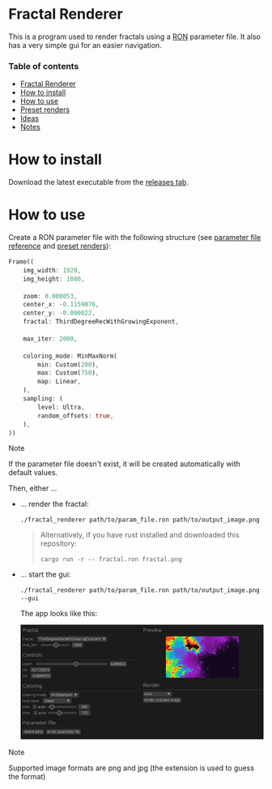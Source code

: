 # Fractal Renderer

This is a program used to render fractals using a [RON](https://docs.rs/ron/latest/ron/) parameter file. It also has a very simple gui for an easier navigation.

### Table of contents

- [Fractal Renderer](#fractal-renderer)
- [How to install](#how-to-install)
- [How to use](#how-to-use)
- [Preset renders](#preset-renders)
- [Ideas](#ideas)
- [Notes](#notes)

# How to install

Download the latest executable from the [releases tab](https://github.com/valflrt/fractal_renderer/releases/latest).

# How to use

Create a RON parameter file with the following structure (see [parameter file reference](./REFERENCE.md) and [preset renders](#preset-renders)):

```rust
Frame((
    img_width: 1920,
    img_height: 1080,

    zoom: 0.000053,
    center_x: -0.1159076,
    center_y: -0.000022,
    fractal: ThirdDegreeRecWithGrowingExponent,

    max_iter: 2000,

    coloring_mode: MinMaxNorm(
        min: Custom(200),
        max: Custom(750),
        map: Linear,
    ),
    sampling: (
        level: Ultra,
        random_offsets: true,
    ),
))
```

> [!NOTE]
> If the parameter file doesn't exist, it will be created automatically with default values.

Then, either ...

- ... render the fractal:

  ```
  ./fractal_renderer path/to/param_file.ron path/to/output_image.png
  ```

  > Alternatively, if you have rust installed and downloaded this repository:
  >
  > ```
  > cargo run -r -- fractal.ron fractal.png
  > ```

- ... start the gui:

  ```
  ./fractal_renderer path/to/param_file.ron path/to/output_image.png --gui
  ```

  The app looks like this:

  ![gui](./img/gui.png)

> [!NOTE]
> Supported image formats are png and jpg (the extension is used to guess the format)